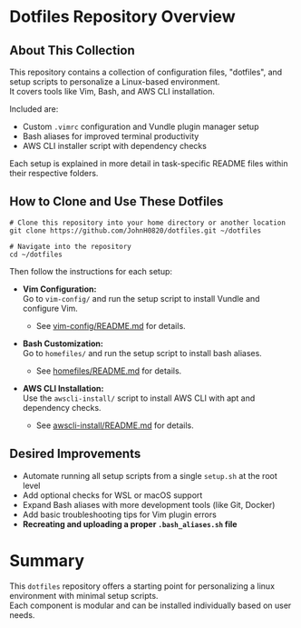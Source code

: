 # Dotfiles Repository Overview

## About This Collection
This repository contains a collection of configuration files, "dotfiles", and setup scripts to personalize a Linux-based environment.  
It covers tools like Vim, Bash, and AWS CLI installation.

Included are:
- Custom `.vimrc` configuration and Vundle plugin manager setup
- Bash aliases for improved terminal productivity
- AWS CLI installer script with dependency checks

Each setup is explained in more detail in task-specific README files within their respective folders.

## How to Clone and Use These Dotfiles
```
# Clone this repository into your home directory or another location
git clone https://github.com/JohnH0820/dotfiles.git ~/dotfiles

# Navigate into the repository
cd ~/dotfiles
```

Then follow the instructions for each setup:

- **Vim Configuration:**  
  Go to `vim-config/` and run the setup script to install Vundle and configure Vim.  
  - See [vim-config/README.md](https://github.com/JohnH0820/dotfiles/blob/main/vim-config/README.md) for details.

- **Bash Customization:**  
  Go to `homefiles/` and run the setup script to install bash aliases.  
  - See [homefiles/README.md](https://github.com/JohnH0820/dotfiles/blob/main/homefiles/README.md) for details.

- **AWS CLI Installation:**  
  Use the `awscli-install/` script to install AWS CLI with apt and dependency checks.  
  - See [awscli-install/README.md](https://github.com/JohnH0820/dotfiles/blob/main/vim-config/README.md) for details.

## Desired Improvements
- Automate running all setup scripts from a single `setup.sh` at the root level
- Add optional checks for WSL or macOS support
- Expand Bash aliases with more development tools (like Git, Docker)
- Add basic troubleshooting tips for Vim plugin errors
- **Recreating and uploading a proper `.bash_aliases.sh` file**

# Summary
This `dotfiles` repository offers a starting point for personalizing a linux environment with minimal setup scripts.  
Each component is modular and can be installed individually based on user needs.
